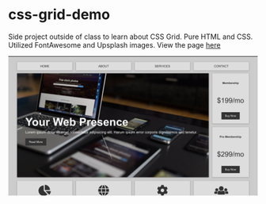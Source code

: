 # css-grid-demo
Side project outside of class to learn about CSS Grid. Pure HTML and CSS. Utilized FontAwesome and Upsplash images.
View the page [here](https://lor-ethan.github.io/css-grid-demo/)

![alt text](https://github.com/lor-ethan/css-grid-demo/blob/master/CSS%20Grid.png)
